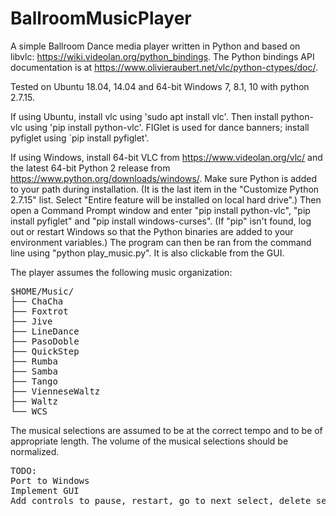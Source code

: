 # BallroomMusicPlayer

A simple Ballroom Dance media player written in Python and based on
libvlc: https://wiki.videolan.org/python_bindings.  The Python
bindings API documentation is at
https://www.olivieraubert.net/vlc/python-ctypes/doc/.

Tested on Ubuntu 18.04, 14.04 and 64-bit Windows 7, 8.1, 10 with
python 2.7.15.

If using Ubuntu, install vlc using 'sudo apt install vlc'.  Then
install python-vlc using 'pip install python-vlc'.  FIGlet is used for
dance banners; install pyfiglet using `pip install pyfiglet'.

If using Windows, install 64-bit VLC from
https://www.videolan.org/vlc/ and the latest 64-bit Python 2 release
from https://www.python.org/downloads/windows/.  Make sure Python is
added to your path during installation. (It is the last item in the
"Customize Python 2.7.15" list. Select "Entire feature will be
installed on local hard drive".) Then open a Command Prompt window and
enter "pip install python-vlc", "pip install pyfiglet" and "pip
install windows-curses".  (If "pip" isn't found, log out or restart
Windows so that the Python binaries are added to your environment
variables.)  The program can then be ran from the command line using
"python play_music.py".  It is also clickable from the GUI.

The player assumes the following music organization:
<pre>
$HOME/Music/
├── ChaCha
├── Foxtrot
├── Jive
├── LineDance
├── PasoDoble
├── QuickStep
├── Rumba
├── Samba
├── Tango
├── VienneseWaltz
├── Waltz
└── WCS
</pre>

The musical selections are assumed to be at the correct tempo and to
be of appropriate length.  The volume of the musical selections should
be normalized.

<pre>
TODO:
Port to Windows
Implement GUI
Add controls to pause, restart, go to next select, delete selection, quit, etc.
</pre>
